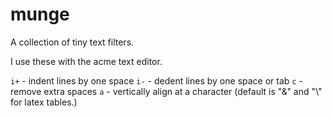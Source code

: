 munge
=====

A collection of tiny text filters.

I use these with the acme text editor.

`i+` - indent lines by one space
`i-` - dedent lines by one space or tab
`c`  - remove extra spaces
`a`  - vertically align at a character (default is "&" and "\\" for latex tables.)
